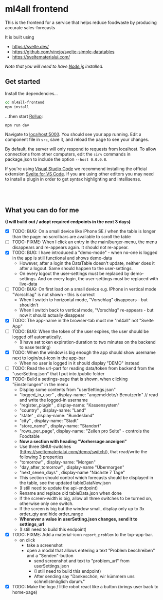 
# ml4all frontend

This is the frontend for a service that helps reduce foodwaste by producing accurate sales-forecasts

It is built using 
- https://svelte.dev/
- https://github.com/vincjo/svelte-simple-datatables
- https://sveltematerialui.com/

*Note that you will need to have [Node.js](https://nodejs.org) installed.*


## Get started

Install the dependencies...

```bash
cd ml4all-frontend
npm install
```

...then start [Rollup](https://rollupjs.org):

```bash
npm run dev
```

Navigate to [localhost:5000](http://localhost:5000). You should see your app running. Edit a component file in `src`, save it, and reload the page to see your changes.

By default, the server will only respond to requests from localhost. To allow connections from other computers, edit the `sirv` commands in package.json to include the option `--host 0.0.0.0`.

If you're using [Visual Studio Code](https://code.visualstudio.com/) we recommend installing the official extension [Svelte for VS Code](https://marketplace.visualstudio.com/items?itemName=svelte.svelte-vscode). If you are using other editors you may need to install a plugin in order to get syntax highlighting and intellisense.
\
&nbsp;
\
&nbsp;
\
&nbsp;

## What you can do for me

__(I will build out / adopt required endpoints in the next 3 days)__

- [x] TODO: BUG: On a small device like iPhone SE / when the table is longer than the page: no scrollbars are available to scroll the table
- [ ] TODO: FIXME: When I click an entry in the main/burger-menu, the menu disappears and re-appears again. It should not re-appear.
- [x] TODO: BUG: I have introduced a "demo-mode" - when no-one is logged in the app is still functional and shows demo-data
  - However, after a login the DataTable doesn't update, neither does it after a logout. Same should happen to the user-settings.
  - On every logout the user-settings must be replaced by demo-settings. And on every login, the user-settings must be replaced with live-data
- [ ] TODO: BUG: On first load on a small device e.g. IPhone in vertical mode "Vorschlag" is not shown - this is correct
  - When I switch to horizontal mode, "Vorschlag" disappears - but shouldn't
  - When I switch back to vertical mode, "Vorschlag" re-appears - but now it should actually disappear
- [x] TODO: The app-name in the browser-tab must me "ml4all" not "Svelte App"
- [ ] TODO: BUG: When the token of the user expires, the user should be logged off automatically.
  - (I have set token expiration-duration to two minutes on the backend to ease testing)
- [x] TODO: When the window is big enough the app should show username next to login/out-icon in the app-bar
  - When no user is logged in it should display "DEMO" instead
- [ ] TODO: Read the url-part for reading data/token from backend from the "userSetting.json" that I put into /public folder
- [x] TODO: Build a settings-page that is shown, when clicking "Einstellungen" in the menu
  - Display some contents from "userSettings.json"
  - "logged_in_user" , display-name: "angemeldete/r BenutzerIn" // read and write the logged-in username
  - "register_plugin" , display-name: "Kassensystem"
  - "country" , display-name: "Land"
  - "state" , display-name: "Bundesland"
  - "city" , display-name: "Stadt"
  - "store_name" , display-name: "Standort"
  - "rows_per_page", display-name: "Zeilen pro Seite" - controls the Foodtable
  - __Now a section with heading "Vorhersage anzeigen"__
  - Use three SMUI-switches (https://sveltematerialui.com/demo/switch/), that read/write the following 3 properties
  - "tomorrow" , display-name: "Morgen"
  - "day_after_tomorrow" , display-name "Übermorgen"
  - "next_seven_days" , display-name "Nächste 7 Tage"
  - This section should control which forecasts should be displayed in the table, see the updated tableDataNew.json
  - (I still need to update the api-endpoint)
  - Rename and replace old tableData.json when done
  - If the screen-width is big, allow all three switches to be turned on, otherwise only one switch.
  - If the screen is big but the window small, display only up to 3x order_qty and hide order_range
  - __Whenever a value in userSetting.json changes, send it to settings_url__
  - (I still need to build this endpoint)
- [x] TODO: FIXME: Add a material-icon `report_problem` to the top-app-bar. 
  - on click
    - take a screenshot
    - open a modal that allows entering a text "Problem beschreiben" and a "Senden"-button
      - send screenshot and text to "problem_url" from userSettings.json
      - (I still need to build this endpoint)
      - After sending say "Dankeschön, wir kümmern uns schnellstmöglich darum."
- [x] TODO: Make the logo / little robot react like a button (brings user back to home-page)
